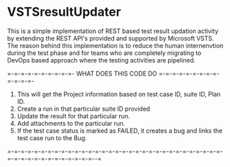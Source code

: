 # VSTSresultUpdater

This is a simple implementation of REST based test result updation activity by extending the REST API's provided and supported by Microsoft VSTS. 
The reason behind this implementation is to reduce the human internenvtion during the test phase and for teams who are completely migrating to DevOps based approach where the testing activities are pipelined. 

=-=-=-=-=-=-=-=-=-=- WHAT DOES THIS CODE DO =-=-=-=-=-=-=-=-=-=-=-=-=-
1. This will get the Project information based on test case ID, suite ID, Plan ID. 
2. Create a run in that particular suite ID provided
3. Update the result for that particular run. 
4. Add attachments to the particular run.
5. If the test case status is marked as FAILED, it creates a bug and links the test case run to the Bug.


=-=-=-=-=-=-=-=-=-=-=-=-=-=-=-=-=-=-=-=-=-=-=-=-=-=-=-=-=-=-=-=-=-=-=-=-=-=-=-=-=-=-=-=-=--=

